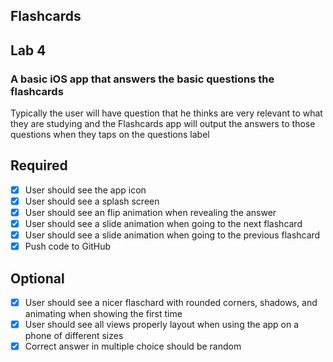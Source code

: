 ﻿## Flashcards

## Lab 4

### A basic iOS app that answers the basic questions the flashcards
Typically the user will have question that he thinks are very relevant to what they are studying and the Flashcards app will output the answers to those questions when they taps on the questions label


## Required
- [x] User should see the app icon 
- [x] User should see a splash screen
- [x] User should see an flip animation when revealing the answer
- [x] User should see a slide animation when going to the next flashcard
- [x] User should see a slide animation when going to the previous flashcard
- [x] Push code to GitHub
## Optional
- [x] User should see a nicer flaschard with rounded corners, shadows, and animating when showing the first time
- [x] User should see all views properly layout when using the app on a phone of different sizes
- [x] Correct answer in multiple choice should be random
